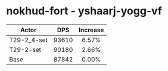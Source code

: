 # nokhud-fort - yshaarj-yogg-vf
| Actor | DPS | Increase |
|---|:---:|:---:|
|T29-2_4-set|93610|6.57%|
|T29-2-set|90180|2.66%|
|Base|87842|0.00%|
